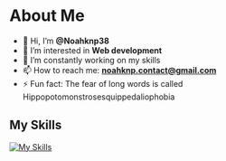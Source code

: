 <h1>About Me</h1>

- 👋 Hi, I’m <b>@Noahknp38</b>
- 👀 I’m interested in <b>Web development</b>
- 🌱 I’m constantly working on my skills
- 📫 How to reach me: <b>noahknp.contact@gmail.com</b>
- ⚡ Fun fact: The fear of long words is called Hippopotomonstrosesquippedaliophobia

<h2>My Skills</h2>

[![My Skills](https://skillicons.dev/icons?i=html,css,js)](https://skillicons.dev)

<!---
Noahknp38/Noahknp38 is a ✨ special ✨ repository because its `README.md` (this file) appears on your GitHub profile.
You can click the Preview link to take a look at your changes.
--->
